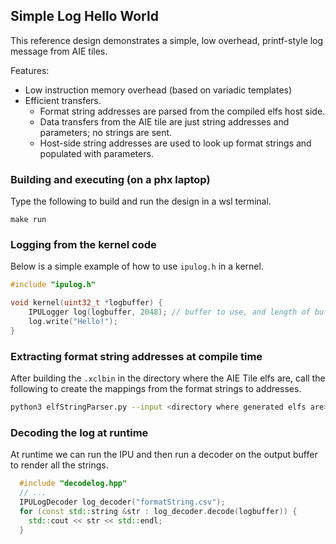 ## Simple Log Hello World

This reference design demonstrates a simple, low overhead, printf-style log message from AIE tiles.

Features:
* Low instruction memory overhead (based on variadic templates)
* Efficient transfers.
    + Format string addresses are parsed from the compiled elfs host side.
    + Data transfers from the AIE tile are just string addresses and parameters; no strings are sent.
    + Host-side string addresses are used to look up format strings and populated with parameters.

### Building and executing (on a phx laptop)
Type the following to build and run the design in a wsl terminal.
```
make run
```

### Logging from the kernel code
Below is a simple example of how to use `ipulog.h` in a kernel.
```c++
#include "ipulog.h"

void kernel(uint32_t *logbuffer) {
	IPULogger log(logbuffer, 2048); // buffer to use, and length of buffer
	log.write("Hello!");
}
```

### Extracting format string addresses at compile time
After building the `.xclbin` in the directory where the AIE Tile elfs are, call the following to create the mappings from the format strings to addresses.
```bash
python3 elfStringParser.py --input <directory where generated elfs are> --output formatStrings.csv
```

### Decoding the log at runtime 
At runtime we can run the IPU and then run a decoder on the output buffer to render all the strings.

```c++
  #include "decodelog.hpp"
  // ...
  IPULogDecoder log_decoder("formatString.csv");
  for (const std::string &str : log_decoder.decode(logbuffer)) {
    std::cout << str << std::endl;
  }
```

